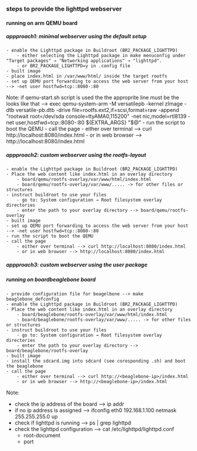 ### steps to provide the lighttpd webserver 
#### running on  arm QEMU board
##### appproach1: minimal webserver using the default setup 
    - enable the Lighttpd package in Buildroot (BR2_PACKAGE_LIGHTTPD)
        - either selecting the Lighttpd package in make menuconfig under "Target packages" → "Networking applications" → "lighttpd".
        - or BR2_PACKAGE_LIGHTTPD=y in .config file
    - built image
    - place index.html in /var/www/html/ inside the target rootfs
    - set up QEMU port forwarding to access the web server from your host --> -net user hostfwd=tcp::8080-:80
Note: if qemu-start.sh script is used the the approprite line must be the looks like that --> 
        exec qemu-system-arm -M versatilepb -kernel zImage -dtb versatile-pb.dtb -drive file=rootfs.ext2,if=scsi,format=raw -append "rootwait root=/dev/sda console=ttyAMA0,115200" -net nic,model=rtl8139 -net user,hostfwd=tcp::8080-:80 ${EXTRA_ARGS} "$@"
    - run the script to boot the QEMU
    - call the page
        - either over terminal --> curl http://localhost:8080/index.html
        - or in web browser --> http://localhost:8080/index.html 

##### appproach2: custom webserver using the rootfs-layout
    - enable the Lighttpd package in Buildroot (BR2_PACKAGE_LIGHTTPD)
    - Place the web content like index.html in an overlay directory
        - board/qemu/rootfs-overlay/var/www/html/index.html
        - board/qemu/rootfs-overlay/var/www/..... -> for other files or structures
    - instruct buildroot to use your files
        - go to: System configuration → Root filesystem overlay directories
        - enter the path to your overlay directory --> board/qemu/rootfs-overlay
    - built image 
    - set up QEMU port forwarding to access the web server from your host --> -net user hostfwd=tcp::8080-:80
    - run the script to boot the QEMU
    - call the page
        - either over terminal --> curl http://localhost:8080/index.html
        - or in web browser --> http://localhost:8080/index.html 

##### appproach3: custom webserver using the user package 



##### running on boardbeaglebone board
    - provide configuration file for beagelbone --> make beaglebone_defconfig
    - enable the Lighttpd package in Buildroot (BR2_PACKAGE_LIGHTTPD)
    - Place the web content like index.html in an overlay directory
        - board/beaglebone/rootfs-overlay/var/www/html/index.html
        - board/beaglebone/rootfs-overlay/var/www/..... -> for other files or structures
    - instruct buildroot to use your files
        - go to: System configuration → Root filesystem overlay directories
        - enter the path to your overlay directory --> board/beaglebone/rootfs-overlay
    - built image 
    - install the sdcard.img into sdcard (see coresponding .sh) and boot the beaglebone
    - call the page
        - either over terminal --> curl http://<beaglebone-ip>/index.html
        - or in web browser --> http://<beaglebone-ip>/index.html
 
Note: 
- check the ip address of the board --> ip addr
- if no ip address is assigned --> ifconfig eth0 192.168.1.100 netmask 255.255.255.0 up 
- check if lighttpd is running --> ps | grep lighttpd
- check the lighttpd configuration --> cat /etc/lighttpd/lighttpd.conf
    - root-document
    - port
